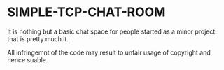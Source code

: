 # SIMPLE-TCP-CHAT-ROOM
It is nothing but a basic chat space for people started as a minor project.
that is pretty much it.

All infringemnt of the code may result to unfair usage of copyright and hence suable.

